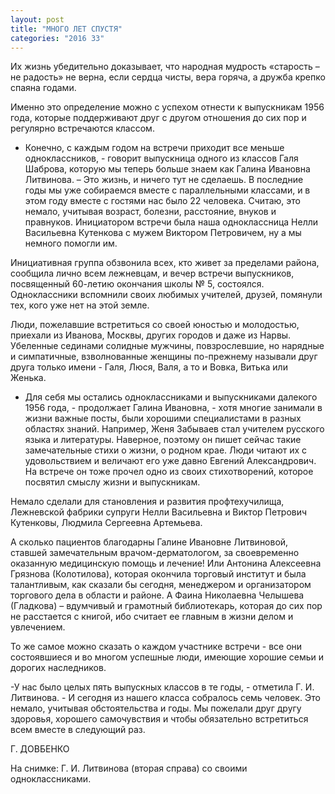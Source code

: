 ```yaml
---
layout: post
title: "МНОГО ЛЕТ СПУСТЯ"
categories: "2016 33"
---
```


Их жизнь убедительно доказывает, что народная мудрость «старость – не радость» не верна, если сердца чисты, вера горяча, а дружба крепко спаяна годами.

Именно это определение можно с успехом отнести к выпускникам 1956 года, которые поддерживают друг с другом отношения до сих пор и регулярно встречаются классом.

- Конечно, с каждым годом на встречи приходит все меньше одноклассников, - говорит выпускница одного из классов Галя Шаброва, которую мы теперь больше знаем как Галина Ивановна Литвинова. – Это жизнь, и ничего тут не сделаешь. В последние годы мы уже собираемся вместе с параллельными классами, и в этом году вместе с гостями нас было 22 человека. Считаю, это немало, учитывая возраст, болезни, расстояние, внуков и правнуков. Инициатором встречи была наша одноклассница Нелли Васильевна Кутенкова с мужем Виктором Петровичем, ну а мы немного помогли им.

Инициативная группа обзвонила всех, кто живет за пределами района, сообщила лично всем лежневцам, и вечер встречи выпускников, посвященный 60-летию окончания школы № 5, состоялся. Одноклассники вспомнили своих любимых учителей, друзей, помянули тех, кого уже нет на этой земле.

Люди, пожелавшие встретиться со своей юностью и молодостью, приехали из Иванова, Москвы, других городов и даже из Нарвы. Убеленные сединами солидные мужчины, повзрослевшие, но нарядные и симпатичные, взволнованные женщины по-прежнему называли друг друга только имени - Галя, Люся, Валя, а то и Вовка, Витька или Женька.

- Для себя мы остались одноклассниками и выпускниками далекого 1956 года, - продолжает Галина Ивановна, - хотя многие занимали в жизни важные посты, были хорошими специалистами в разных областях знаний. Например, Женя Забываев стал учителем русского языка и литературы. Наверное, поэтому он пишет сейчас такие замечательные стихи о жизни, о родном крае. Люди читают их с удовольствием и величают его уже давно Евгений Александрович. На встрече он тоже прочел одно из своих стихотворений, которое посвятил смыслу жизни и выпускникам.

Немало сделали для становления и развития профтехучилища, Лежневской фабрики супруги Нелли Васильевна и Виктор Петрович Кутенковы, Людмила Сергеевна Артемьева.

А сколько пациентов благодарны Галине Ивановне Литвиновой, ставшей замечательным врачом-дерматологом, за своевременно оказанную медицинскую помощь и лечение! Или Антонина Алексеевна Грязнова (Колотилова), которая окончила торговый институт и была талантливым, как сказали бы сегодня, менеджером и организатором торгового дела в области и районе. А Фаина Николаевна Челышева (Гладкова) – вдумчивый и грамотный библиотекарь, которая до сих пор не расстается с книгой, ибо считает ее главным в жизни делом и увлечением.

То же самое можно сказать о каждом участнике встречи - все они состоявшиеся и во многом успешные люди, имеющие хорошие семьи и дорогих наследников.

-У нас было целых пять выпускных классов в те годы, - отметила Г. И. Литвинова. - И сегодня из нашего класса собралось семь человек. Это немало, учитывая обстоятельства и годы. Мы пожелали друг другу здоровья, хорошего самочувствия и чтобы обязательно встретиться всем вместе в следующий раз.

Г. ДОВБЕНКО

На снимке: Г. И. Литвинова (вторая справа) со своими одноклассниками.


